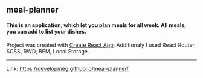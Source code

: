## meal-planner

#### This is an application, which let you plan meals for all week. All meals, you can add to list your dishes.

Project was created with [Create React App](https://github.com/facebook/create-react-app). Additionaly I used React Router, SCSS, RWD, BEM, Local Storage.

---

Link: https://developmeg.github.io/meal-planner/
